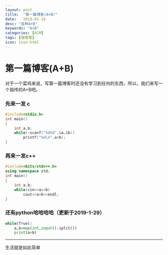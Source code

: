 ```yaml
---
layout: post
title:  "第一篇博客(A+B)"
date:   2019-01-18
desc: "各种A+B"
keywords: "A+B"
categories: [ACM]
tags: [嘤嘤嘤]
icon: icon-html
---
```


# 第一篇博客(A+B)

对于一个菜鸡来说，写第一篇博客时还没有学习到任何的东西，所以，我们来写一个祖传的A+B吧。
### 先来一发 c
```c
#include<stdio.h>
int main()
{
    int a,b;
    while(~scanf("%d%d",&a,&b))
        printf("%d\n",a+b);
}
```
### 再来一发c++
```c++
#include<bits/stdc++.h>
using namespace std;
int main()
{
    int a,b;
    while(cin>>a>>b)
        cout<<a+b<<endl;
}
```
### 还有python哈哈哈哈（更新于2019-1-29）
```python
while(True):
    a,b=map(int,input().iplit())
    print(a+b)
```
---
生活就是如此简单
